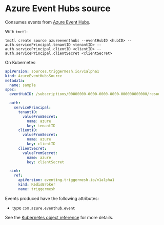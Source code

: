 # Azure Event Hubs source

Consumes events from [Azure Event Hubs](https://learn.microsoft.com/en-us/azure/event-hubs/event-hubs-about).

With `tmctl`:

```
tmctl create source azureeventhubs --eventHubID <hubID> --auth.servicePrincipal.tenantID <tenantID> --auth.servicePrincipal.clientID <clientID> --auth.servicePrincipal.clientSecret <clientSecret>
```

On Kubernetes:

```yaml
apiVersion: sources.triggermesh.io/v1alpha1
kind: AzureEventHubsSource
metadata:
  name: sample
spec:
  eventHubID: /subscriptions/00000000-0000-0000-0000-000000000000/resourceGroups/MyGroup/providers/Microsoft.EventHub/namespaces/MyNamespace/eventhubs/MyEvents

  auth:
    servicePrincipal:
      tenantID:
        valueFromSecret:
          name: azure
          key: tenantID
      clientID:
        valueFromSecret:
          name: azure
          key: clientID
      clientSecret:
        valueFromSecret:
          name: azure
          key: clientSecret

  sink:
    ref:
      apiVersion: eventing.triggermesh.io/v1alpha1
      kind: RedisBroker
      name: triggermesh
```

Events produced have the following attributes:

* type `com.azure.eventhub.event`

See the [Kubernetes object reference](../../reference/sources/#sources.triggermesh.io/v1alpha1.AzureEventHubsSource) for more details.

